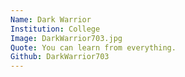 ```yaml
---
Name: Dark Warrior
Institution: College 
Image: DarkWarrior703.jpg
Quote: You can learn from everything.
Github: DarkWarrior703
---
```


